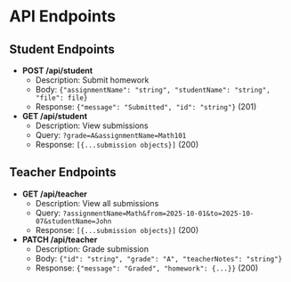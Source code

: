 # API Endpoints

## Student Endpoints
- **POST /api/student**
  - Description: Submit homework
  - Body: `{"assignmentName": "string", "studentName": "string", "file": file}`
  - Response: `{"message": "Submitted", "id": "string"}` (201)
- **GET /api/student**
  - Description: View submissions
  - Query: `?grade=A&assignmentName=Math101`
  - Response: `[{...submission objects}]` (200)

## Teacher Endpoints
- **GET /api/teacher**
  - Description: View all submissions
  - Query: `?assignmentName=Math&from=2025-10-01&to=2025-10-07&studentName=John`
  - Response: `[{...submission objects}]` (200)
- **PATCH /api/teacher**
  - Description: Grade submission
  - Body: `{"id": "string", "grade": "A", "teacherNotes": "string"}`
  - Response: `{"message": "Graded", "homework": {...}}` (200)